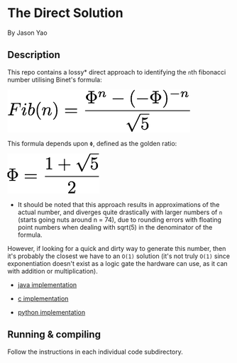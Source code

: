 # The Direct Solution
By Jason Yao

## Description
This repo contains a lossy* direct approach to identifying the `n`th fibonacci number utilising Binet's formula:

![Binet's Fibonacci Number Formula](img/fibonacci_formula.png)

This formula depends upon `Φ`, defined as the golden ratio:

![The Golden Ratio](img/phi.png)

* It should be noted that this approach results in approximations of the actual number, and diverges quite 
drastically with larger numbers of `n` (starts going nuts around n = 74), due to rounding errors with 
floating point numbers when dealing with sqrt(5) in the denominator of the formula.

However, if looking for a quick and dirty way to generate this number, then it's probably the closest we have to an `O(1)` solution
(it's not truly `O(1)` since exponentiation doesn't exist as a logic gate the hardware can use, as it can with addition or multiplication).

- [java implementation](java)

- [c implementation](c)

- [python implementation](python)

## Running & compiling
Follow the instructions in each individual code subdirectory.
